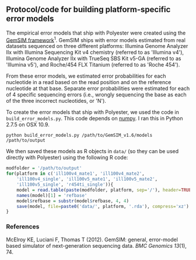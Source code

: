 ## Protocol/code for building platform-specific error models

The empirical error models that ship with Polyester were created using the [GemSIM framework](http://www.biomedcentral.com/1471-2164/13/74)<sup>1</sup>. GemSIM ships with error models estimated from real datasets sequenced on three different platforms: Illumina Genome Analyzer IIx with Illumina Sequencing Kit v4 chemistry (referred to as 'Illumina v4'), Illumina Genome Analyzer IIx with TrueSeq SBS Kit v5-GA (referred to as 'Illumina v5'), and Roche/454 FLX Titanium (referred to as 'Roche 454'). 

From these error models, we estimated error probabilities for each nucleotide in a read based on the read position and on the reference nucleotide at that base. Separate error probabilities were estimated for each of 4 specific sequencing errors (i.e., wrongly sequencing the base as each of the three incorrect nucleotides, or 'N'). 

To create the error models that ship with Polyester, we used the code in `build_error_models.py`. This code depends on [numpy](http://www.numpy.org/). I ran this in Python 2.7.5 on OSX 10.9.

```
python build_error_models.py /path/to/GemSIM_v1.6/models /path/to/output
```

We then saved these models as R objects in `data/` (so they can be used directly with Polyester) using the following R code:

```r
modfolder = '/path/to/output'
for(platform in c('ill100v4_mate1', 'ill100v4_mate2', 
    'ill100v4_single', 'ill100v5_mate1', 'ill100v5_mate2', 
    'ill100v5_single', 'r454ti_single')){
    model = read.table(paste(modfolder, platform, sep='/'), header=TRUE)
    names(model)[1] = 'refbase'
    model$refbase = substr(model$refbase, 4, 4)
    save(model, file=paste0('data/', platform, '.rda'), compress='xz')
}
```

### References
McElroy KE, Luciani F, Thomas T (2012). GemSIM: general, error-model based simulator of next-generation sequencing data. _BMC Genomics_ *13*(1), 74.